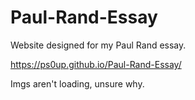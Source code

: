 # Paul-Rand-Essay
Website designed for my Paul Rand essay.



https://ps0up.github.io/Paul-Rand-Essay/




Imgs aren't loading, unsure why.
